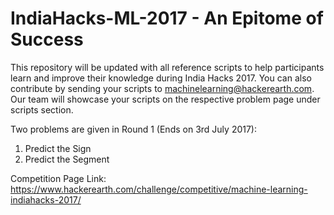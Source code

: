 # IndiaHacks-ML-2017 - An Epitome of Success

This repository will be updated with all reference scripts to help participants learn and improve their knowledge during India Hacks 2017. You can also contribute by sending your scripts to machinelearning@hackerearth.com. Our team will showcase your scripts on the respective problem page under scripts section.

Two problems are given in Round 1 (Ends on 3rd July 2017):
1. Predict the Sign 
2. Predict the Segment

Competition Page Link: https://www.hackerearth.com/challenge/competitive/machine-learning-indiahacks-2017/

